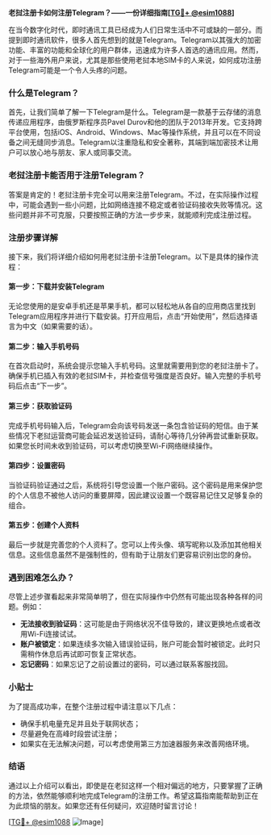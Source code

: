 **老挝注册卡如何注册Telegram？——一份详细指南[[TG💪+ @esim1088](https://t.me/s/esim1088)]**

在当今数字化时代，即时通讯工具已经成为人们日常生活中不可或缺的一部分。而提到即时通讯软件，很多人首先想到的就是Telegram。Telegram以其强大的加密功能、丰富的功能和全球化的用户群体，迅速成为许多人首选的通讯应用。然而，对于一些海外用户来说，尤其是那些使用老挝本地SIM卡的人来说，如何成功注册Telegram可能是一个令人头疼的问题。

### 什么是Telegram？

首先，让我们简单了解一下Telegram是什么。Telegram是一款基于云存储的消息传递应用程序，由俄罗斯程序员Pavel Durov和他的团队于2013年开发。它支持跨平台使用，包括iOS、Android、Windows、Mac等操作系统，并且可以在不同设备之间无缝同步消息。Telegram以注重隐私和安全著称，其端到端加密技术让用户可以放心地与朋友、家人或同事交流。

### 老挝注册卡能否用于注册Telegram？

答案是肯定的！老挝注册卡完全可以用来注册Telegram。不过，在实际操作过程中，可能会遇到一些小问题，比如网络连接不稳定或者验证码接收失败等情况。这些问题并非不可克服，只要按照正确的方法一步步来，就能顺利完成注册过程。

### 注册步骤详解

接下来，我们将详细介绍如何用老挝注册卡注册Telegram。以下是具体的操作流程：

#### 第一步：下载并安装Telegram
无论您使用的是安卓手机还是苹果手机，都可以轻松地从各自的应用商店里找到Telegram应用程序并进行下载安装。打开应用后，点击“开始使用”，然后选择语言为中文（如果需要的话）。

#### 第二步：输入手机号码
在首次启动时，系统会提示您输入手机号码。这里就需要用到您的老挝注册卡了。确保手机已插入有效的老挝SIM卡，并检查信号强度是否良好。输入完整的手机号码后点击“下一步”。

#### 第三步：获取验证码
完成手机号码输入后，Telegram会向该号码发送一条包含验证码的短信。由于某些情况下老挝运营商可能会延迟发送验证码，请耐心等待几分钟再尝试重新获取。如果您长时间未收到验证码，可以考虑切换至Wi-Fi网络继续操作。

#### 第四步：设置密码
当验证码验证通过之后，系统将引导您设置一个账户密码。这个密码是用来保护您的个人信息不被他人访问的重要屏障，因此建议设置一个既容易记住又足够复杂的组合。

#### 第五步：创建个人资料
最后一步就是完善您的个人资料了。您可以上传头像、填写昵称以及添加其他相关信息。这些信息虽然不是强制性的，但有助于让朋友们更容易识别出您的身份。

### 遇到困难怎么办？

尽管上述步骤看起来非常简单明了，但在实际操作中仍然有可能出现各种各样的问题。例如：
- **无法接收到验证码**：这可能是由于网络状况不佳导致的，建议更换地点或者改用Wi-Fi连接试试。
- **账户被锁定**：如果连续多次输入错误验证码，账户可能会暂时被锁定。此时只需稍作休息后再试即可恢复正常状态。
- **忘记密码**：如果忘记了之前设置过的密码，可以通过联系客服找回。

### 小贴士

为了提高成功率，在整个注册过程中请注意以下几点：
- 确保手机电量充足并且处于联网状态；
- 尽量避免在高峰时段尝试注册；
- 如果实在无法解决问题，可以考虑使用第三方加速器服务来改善网络环境。

### 结语

通过以上介绍可以看出，即使是在老挝这样一个相对偏远的地方，只要掌握了正确的方法，依然能够顺利地完成Telegram的注册工作。希望这篇指南能帮助到正在为此烦恼的朋友。如果您还有任何疑问，欢迎随时留言讨论！

[[TG💪+ @esim1088](https://t.me/s/esim1088) ![Image](https://i.postimg.cc/4NQfJmqS/Snipaste-2025-05-13-00-14-12.png)]